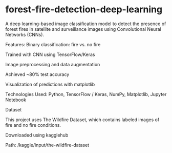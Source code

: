 # forest-fire-detection-deep-learning
A deep learning-based image classification model to detect the presence of forest fires in satellite and surveillance images using Convolutional Neural Networks (CNNs).

Features:
Binary classification: fire vs. no fire

Trained with CNN using TensorFlow/Keras

Image preprocessing and data augmentation

Achieved ~80% test accuracy

Visualization of predictions with matplotlib

Technologies Used: Python, TensorFlow / Keras, NumPy, Matplotlib, Jupyter Notebook

Dataset

This project uses The Wildfire Dataset, which contains labeled images of fire and no fire conditions.

Downloaded using kagglehub

Path: /kaggle/input/the-wildfire-dataset

